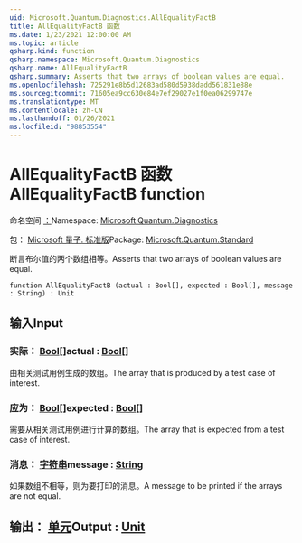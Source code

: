```yaml
---
uid: Microsoft.Quantum.Diagnostics.AllEqualityFactB
title: AllEqualityFactB 函数
ms.date: 1/23/2021 12:00:00 AM
ms.topic: article
qsharp.kind: function
qsharp.namespace: Microsoft.Quantum.Diagnostics
qsharp.name: AllEqualityFactB
qsharp.summary: Asserts that two arrays of boolean values are equal.
ms.openlocfilehash: 725291e8b5d12683ad580d5938dadd561831e88e
ms.sourcegitcommit: 71605ea9cc630e84e7ef29027e1f0ea06299747e
ms.translationtype: MT
ms.contentlocale: zh-CN
ms.lasthandoff: 01/26/2021
ms.locfileid: "98853554"
---
```

# <a name="allequalityfactb-function"></a><span data-ttu-id="c7bb6-102">AllEqualityFactB 函数</span><span class="sxs-lookup"><span data-stu-id="c7bb6-102">AllEqualityFactB function</span></span>

<span data-ttu-id="c7bb6-103">命名空间 [：](xref:Microsoft.Quantum.Diagnostics)</span><span class="sxs-lookup"><span data-stu-id="c7bb6-103">Namespace: [Microsoft.Quantum.Diagnostics](xref:Microsoft.Quantum.Diagnostics)</span></span>

<span data-ttu-id="c7bb6-104">包： [Microsoft 量子. 标准版](https://nuget.org/packages/Microsoft.Quantum.Standard)</span><span class="sxs-lookup"><span data-stu-id="c7bb6-104">Package: [Microsoft.Quantum.Standard](https://nuget.org/packages/Microsoft.Quantum.Standard)</span></span>


<span data-ttu-id="c7bb6-105">断言布尔值的两个数组相等。</span><span class="sxs-lookup"><span data-stu-id="c7bb6-105">Asserts that two arrays of boolean values are equal.</span></span>

```qsharp
function AllEqualityFactB (actual : Bool[], expected : Bool[], message : String) : Unit
```


## <a name="input"></a><span data-ttu-id="c7bb6-106">输入</span><span class="sxs-lookup"><span data-stu-id="c7bb6-106">Input</span></span>

### <a name="actual--bool"></a><span data-ttu-id="c7bb6-107">实际： [Bool](xref:microsoft.quantum.lang-ref.bool)[]</span><span class="sxs-lookup"><span data-stu-id="c7bb6-107">actual : [Bool](xref:microsoft.quantum.lang-ref.bool)[]</span></span>

<span data-ttu-id="c7bb6-108">由相关测试用例生成的数组。</span><span class="sxs-lookup"><span data-stu-id="c7bb6-108">The array that is produced by a test case of interest.</span></span>


### <a name="expected--bool"></a><span data-ttu-id="c7bb6-109">应为： [Bool](xref:microsoft.quantum.lang-ref.bool)[]</span><span class="sxs-lookup"><span data-stu-id="c7bb6-109">expected : [Bool](xref:microsoft.quantum.lang-ref.bool)[]</span></span>

<span data-ttu-id="c7bb6-110">需要从相关测试用例进行计算的数组。</span><span class="sxs-lookup"><span data-stu-id="c7bb6-110">The array that is expected from a test case of interest.</span></span>


### <a name="message--string"></a><span data-ttu-id="c7bb6-111">消息： [字符串](xref:microsoft.quantum.lang-ref.string)</span><span class="sxs-lookup"><span data-stu-id="c7bb6-111">message : [String](xref:microsoft.quantum.lang-ref.string)</span></span>

<span data-ttu-id="c7bb6-112">如果数组不相等，则为要打印的消息。</span><span class="sxs-lookup"><span data-stu-id="c7bb6-112">A message to be printed if the arrays are not equal.</span></span>



## <a name="output--unit"></a><span data-ttu-id="c7bb6-113">输出： [单元](xref:microsoft.quantum.lang-ref.unit)</span><span class="sxs-lookup"><span data-stu-id="c7bb6-113">Output : [Unit](xref:microsoft.quantum.lang-ref.unit)</span></span>

